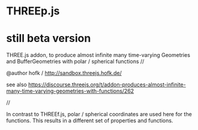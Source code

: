 # THREEp.js
# still beta version

THREE.js addon, to produce almost infinite many time-varying Geometries and BufferGeometries with polar / spherical functions
//

@author hofk / http://sandbox.threejs.hofk.de/

see also https://discourse.threejs.org/t/addon-produces-almost-infinite-many-time-varying-geometries-with-functions/262

//

In contrast to THREEf.js, polar / spherical coordinates are used here for the functions.
This results in a different set of properties and functions.

